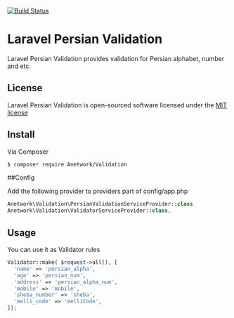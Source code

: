 [![Build Status](https://travis-ci.org/anetwork/validation.svg?branch=master)](https://travis-ci.org/anetwork/validation)

# Laravel Persian Validation

Laravel Persian Validation provides validation for Persian alphabet, number and etc.

## License

Laravel Persian Validation is open-sourced software licensed under the [MIT license](http://opensource.org/licenses/MIT)

## Install

Via Composer

``` bash
$ composer require Anetwork/Validation
```

##Config

Add the following provider to providers part of config/app.php
``` php
Anetwork\Validation\PersianValidationServiceProvider::class
Anetwork\Validation\ValidatorServiceProvider::class,

```

## Usage

You can use it as Validator rules

``` php
Validator::make( $request->all(), [
  'name' => 'persian_alpha',
  'age' => 'persian_num',
  'address' => 'persian_alpha_num',
  'mobile' => 'mobile',
  'sheba_number' => 'sheba',
  'melli_code' => 'melliCode',
]);
```
